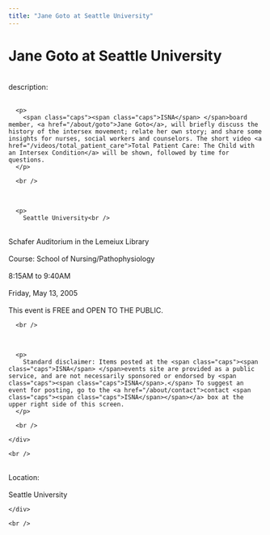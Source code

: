 ```yaml
---
title: "Jane Goto at Seattle University"
---
```


# Jane Goto at Seattle University

<div class="flexinode-body flexinode-2">
  <div class="flexinode-textarea-1">
    <div class="form-item">
      <br />
 <label>description:</label><br />
<br />
 

      <p>
        <span class="caps"><span class="caps">ISNA</span> </span>board member, <a href="/about/goto">Jane Goto</a>, will briefly discuss the history of the intersex movement; relate her own story; and share some insights for nurses, social workers and counselors. The short video <a href="/videos/total_patient_care">Total Patient Care: The Child with an Intersex Condition</a> will be shown, followed by time for questions.
      </p>

      <br />
<br />


      <p>
        Seattle University<br />
<br />
Schafer Auditorium in the Lemeiux Library<br />
<br />
Course: School of Nursing/Pathophysiology<br />
<br />
8:15AM to 9:40AM<br />
<br />
Friday, May 13, 2005<br />
<br />
This event is <span class="caps"><span class="caps">FREE</span> </span>and <span class="caps"><span class="caps">OPEN</span></span> TO <span class="caps"><span class="caps">THE</span> <span class="caps">PUBLIC</span>.</span>
      </p>

      <br />
<br />


      <p>
        Standard disclaimer: Items posted at the <span class="caps"><span class="caps">ISNA</span> </span>events site are provided as a public service, and are not necessarily sponsored or endorsed by <span class="caps"><span class="caps">ISNA</span>.</span> To suggest an event for posting, go to the <a href="/about/contact">contact <span class="caps"><span class="caps">ISNA</span></span></a> box at the upper right side of this screen.
      </p>

      <br />

    </div>

    <br />

  </div>

  <div class="flexinode-textfield-2">
    <div class="form-item">
      <br />
 <label>Location:</label><br />
<br />
 Seattle University<br />

    </div>

    <br />

  </div>
</div>